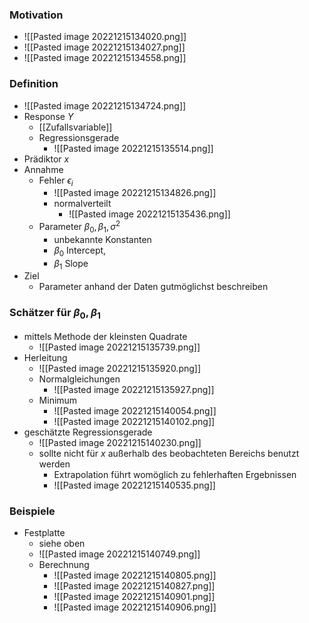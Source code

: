 ### Motivation
+ ![[Pasted image 20221215134020.png]]
+ ![[Pasted image 20221215134027.png]]
+ ![[Pasted image 20221215134558.png]]

### Definition
+ ![[Pasted image 20221215134724.png]]
+ Response $Y$
	+ [[Zufallsvariable]]
	+ Regressionsgerade
		+ ![[Pasted image 20221215135514.png]]
+ Prädiktor $x$
+ Annahme
	+  Fehler $\epsilon_i$
		+ ![[Pasted image 20221215134826.png]]
		+ normalverteilt
			+ ![[Pasted image 20221215135436.png]]
	+ Parameter $β_0,β_1,σ^2$
		+ unbekannte Konstanten
		+ $β_0$ Intercept, 
		+ $β_1$ Slope
+ Ziel
	+ Parameter anhand der Daten gutmöglichst beschreiben

### Schätzer für  $β_0,β_1$
+ mittels Methode der kleinsten Quadrate
	+ ![[Pasted image 20221215135739.png]]
+ Herleitung
	+ ![[Pasted image 20221215135920.png]]
	+ Normalgleichungen
		+ ![[Pasted image 20221215135927.png]]
	+ Minimum
		+ ![[Pasted image 20221215140054.png]]
		+ ![[Pasted image 20221215140102.png]]
+ geschätzte Regressionsgerade
	+ ![[Pasted image 20221215140230.png]]
	+ sollte nicht für $x$ außerhalb des beobachteten Bereichs benutzt werden
		+ Extrapolation führt womöglich zu fehlerhaften Ergebnissen
		+ ![[Pasted image 20221215140535.png]]

### Beispiele
+ Festplatte
	+ siehe oben
	+ ![[Pasted image 20221215140749.png]]
	+ Berechnung
		+ ![[Pasted image 20221215140805.png]]
		+ ![[Pasted image 20221215140827.png]]
		+ ![[Pasted image 20221215140901.png]]
		+ ![[Pasted image 20221215140906.png]]